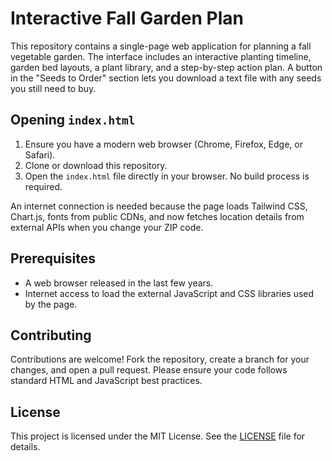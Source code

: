 # Interactive Fall Garden Plan

This repository contains a single-page web application for planning a fall vegetable garden. The interface includes an interactive planting timeline, garden bed layouts, a plant library, and a step-by-step action plan. A button in the "Seeds to Order" section lets you download a text file with any seeds you still need to buy.

## Opening `index.html`

1. Ensure you have a modern web browser (Chrome, Firefox, Edge, or Safari).
2. Clone or download this repository.
3. Open the `index.html` file directly in your browser. No build process is required.

An internet connection is needed because the page loads Tailwind CSS, Chart.js, fonts from public CDNs, and now fetches location details from external APIs when you change your ZIP code.

## Prerequisites

- A web browser released in the last few years.
- Internet access to load the external JavaScript and CSS libraries used by the page.

## Contributing

Contributions are welcome! Fork the repository, create a branch for your changes, and open a pull request. Please ensure your code follows standard HTML and JavaScript best practices.

## License

This project is licensed under the MIT License. See the [LICENSE](LICENSE) file for details.
